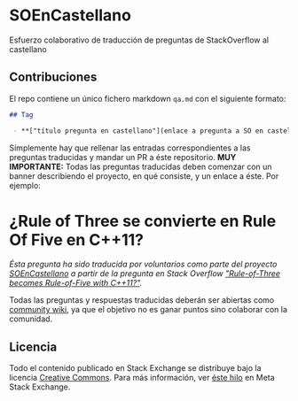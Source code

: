 # SOEnCastellano
Esfuerzo colaborativo de traducción de preguntas de StackOverflow al castellano

## Contribuciones

El repo contiene un único fichero markdown `qa.md` con el siguiente formato:

``` markdown
## Tag

 - **["título pregunta en castellano"](enlace a pregunta a SO en castellano)**: ["Título pregunta original"](link a pregunta original)
```

Símplemente hay que rellenar las entradas correspondientes a las preguntas traducidas y mandar un PR a éste repositorio. **MUY IMPORTANTE:** Todas las preguntas traducidas deben comenzar con un banner describiendo el proyecto, en qué consiste, y un enlace a éste. Por ejemplo:

  # ¿Rule of Three se convierte en Rule Of Five en C++11?

  *Ésta pregunta ha sido traducida por voluntarios como parte del proyecto [*SOEnCastellano*](https://github.com/Manu343726/SOEnCastellano/) a partir de la pregunta en Stack Overflow [*"Rule-of-Three becomes Rule-of-Five with C++11?"*](http://stackoverflow.com/questions/4782757/rule-of-three-becomes-rule-of-five-with-c11).*

Todas las preguntas y respuestas traducidas deberán ser abiertas como [community wiki](http://meta.stackexchange.com/questions/11740/what-are-community-wiki-posts), ya que el objetivo no es ganar puntos sino colaborar con la comunidad.

## Licencia

Todo el contenido publicado en Stack Exchange se distribuye bajo la licencia [Creative Commons](http://creativecommons.org/licenses/by-sa/3.0/). Para más información, ver [éste hilo](http://meta.stackexchange.com/questions/12527/do-i-have-to-worry-about-copyright-issues-for-code-posted-on-stack-overflow) en Meta Stack Exchange.

